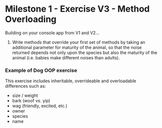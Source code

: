 # Milestone 1 - Exercise V3 - Method Overloading

Building on your console app from V1 and V2...

1) Write methods that override your first set of methods by taking an additional parameter for maturity of the animal, so that the noise returned depends not only upon the species but also the maturity of the animal (i.e. babies make different noises than adults).

### Example of Dog OOP exercise
This exercise includes inheritable, overrideable and overloadable differences such as:
 - size / weight
 - bark (woof vs. yip)
 - wag (friendly, excited, etc.)
 - owner
 - species
 - name
